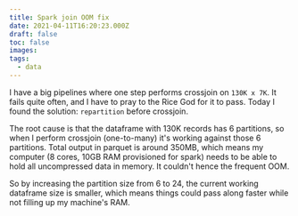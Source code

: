 ```yaml
---
title: Spark join OOM fix
date: 2021-04-11T16:20:23.000Z
draft: false
toc: false
images:
tags:
  - data
---
```

I have a big pipelines where one step performs crossjoin on `130K x 7K`. It fails quite often, and I have to pray to the Rice God for it to pass. Today I found the solution: `repartition` before crossjoin.

The root cause is that the dataframe with 130K records has 6 partitions, so when I perform crossjoin (one-to-many) it's working against those 6 partitions. Total output in parquet is around 350MB, which means my computer (8 cores, 10GB RAM provisioned for spark) needs to be able to hold all uncompressed data in memory. It couldn't hence the frequent OOM.

So by increasing the partition size from 6 to 24, the current working dataframe size is smaller, which means things could pass along faster while not filling up my machine's RAM.
